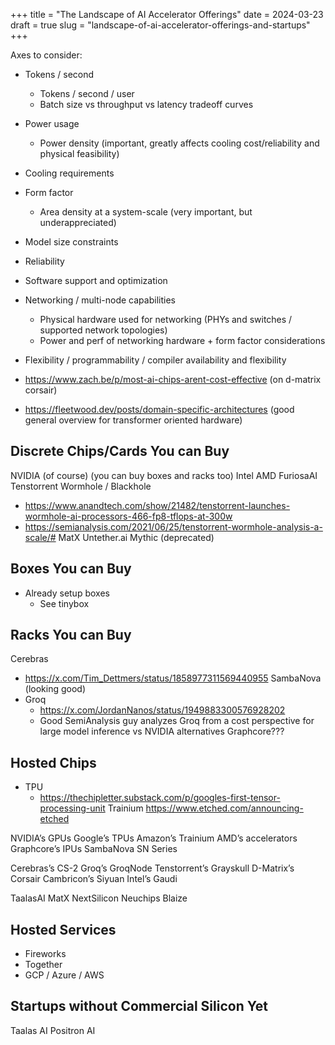 +++
title = "The Landscape of AI Accelerator Offerings"
date = 2024-03-23
draft = true
slug = "landscape-of-ai-accelerator-offerings-and-startups"
+++

Axes to consider:

- Tokens / second
  - Tokens / second / user
  - Batch size vs throughput vs latency tradeoff curves
- Power usage
  - Power density (important, greatly affects cooling cost/reliability and physical feasibility)
- Cooling requirements
- Form factor
  - Area density at a system-scale (very important, but underappreciated)
- Model size constraints
- Reliability
- Software support and optimization
- Networking / multi-node capabilities
  - Physical hardware used for networking (PHYs and switches / supported network topologies)
  - Power and perf of networking hardware + form factor considerations
- Flexibility / programmability / compiler availability and flexibility

- https://www.zach.be/p/most-ai-chips-arent-cost-effective (on d-matrix corsair)
- https://fleetwood.dev/posts/domain-specific-architectures (good general overview for transformer oriented hardware)

## Discrete Chips/Cards You can Buy

NVIDIA (of course) (you can buy boxes and racks too)
Intel
AMD
FuriosaAI
Tenstorrent Wormhole / Blackhole
  - https://www.anandtech.com/show/21482/tenstorrent-launches-wormhole-ai-processors-466-fp8-tflops-at-300w
  - https://semianalysis.com/2021/06/25/tenstorrent-wormhole-analysis-a-scale/#
MatX
Untether.ai
Mythic (deprecated)

## Boxes You can Buy

- Already setup boxes
  - See tinybox

## Racks You can Buy

Cerebras
  - https://x.com/Tim_Dettmers/status/1858977311569440955
SambaNova (looking good)
- Groq
  - https://x.com/JordanNanos/status/1949883300576928202
  - Good SemiAnalysis guy analyzes Groq from a cost perspective for large model inference vs NVIDIA alternatives
Graphcore???

## Hosted Chips

- TPU
  - https://thechipletter.substack.com/p/googles-first-tensor-processing-unit
Trainium
https://www.etched.com/announcing-etched

NVIDIA’s GPUs
Google’s TPUs
Amazon’s Trainium
AMD’s accelerators
Graphcore’s IPUs
SambaNova SN Series

Cerebras’s CS-2
Groq’s GroqNode
Tenstorrent’s Grayskull
D-Matrix’s Corsair
Cambricon’s Siyuan
Intel’s Gaudi

TaalasAI
MatX
NextSilicon
Neuchips
Blaize

## Hosted Services

- Fireworks
- Together
- GCP / Azure / AWS

## Startups without Commercial Silicon Yet

Taalas AI
Positron AI
